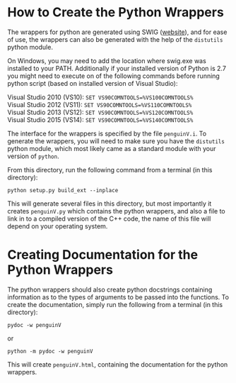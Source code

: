 # How to Create the Python Wrappers

The wrappers for python are generated using SWIG ([website](http://www.swig.org/)), and for ease of use, the wrappers
can also be generated with the help of the `distutils` python module.

On Windows, you may need to add the location where swig.exe was installed to your PATH. Additionally if your installed version of Python is 2.7 you might need to execute on of the following commands before running python script (based on installed version of Visual Studio):

Visual Studio 2010 (VS10): `SET VS90COMNTOOLS=%VS100COMNTOOLS%`    
Visual Studio 2012 (VS11): `SET VS90COMNTOOLS=%VS110COMNTOOLS%`    
Visual Studio 2013 (VS12): `SET VS90COMNTOOLS=%VS120COMNTOOLS%`    
Visual Studio 2015 (VS14): `SET VS90COMNTOOLS=%VS140COMNTOOLS%`

The interface for the wrappers is specified by the file `penguinV.i`. To generate the wrappers, 
you will need to make sure you have the `distutils` python module, which most likely came as a standard module with your version of `python`.

From this directory, run the following command from a terminal (in this directory):

```
python setup.py build_ext --inplace
``` 

This will generate several files in this directory, but most importantly it creates `penguinV.py` which contains the python wrappers, and also a file to
link in to a compiled version of the C++ code, the name of this file will depend on your operating system.

# Creating Documentation for the Python Wrappers

The python wrappers should also create python docstrings containing information as to the types of arguments to be passed into the functions. To create
the documentation, simply run the following from a terminal (in this directory):

``` 
pydoc -w penguinV
```

or

```
python -m pydoc -w penguinV
```

This will create `penguinV.html`, containing the documentation for the python wrappers.
